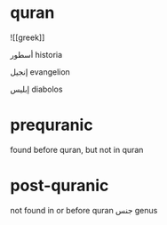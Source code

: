 
# quran
![[greek]]

أسطور historia

إنجيل evangelion

إبليس diabolos

# prequranic
found before quran, but not in quran

# post-quranic
not found in or before quran
جنس genus